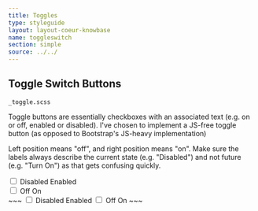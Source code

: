 ```yaml
---
title: Toggles
type: styleguide
layout: layout-coeur-knowbase
name: toggleswitch
section: simple
source: ../../
---
```



<main markdown="1">

## Toggle Switch Buttons

`_toggle.scss`

Toggle buttons are essentially checkboxes with an associated text (e.g. on or off, enabled or disabled). I've chosen to implement a JS-free toggle button (as opposed to Bootstrap's JS-heavy implementation)

Left position means "off", and right position means "on". Make sure the labels always describe the current state (e.g. "Disabled") and not future (e.g. "Turn On") as that gets confusing quickly.  


<div class="_styleguide-example">
  <div class="_margin-bottom-2">
    <div class="_margin-bottom">
      <label class="_toggle">
        <input id="toggle-1" type="checkbox">
        <span class="_toggle-slider"></span>
        <label for="toggle-1" class="_off">Disabled</label>
        <label for="toggle-1" class="_on">Enabled</label>
      </label>
    </div>
    <div class="_margin-bottom">
      <label class="_toggle --pill">
        <input id="toggle-2" type="checkbox">
        <span class="_toggle-slider"></span>
        <label for="toggle-2" class="_off">Off</label>
        <label for="toggle-2" class="_on">On</label>
      </label>
    </div>
  </div>
</div>
~~~
  <label class="_toggle">
    <input type="checkbox">
    <span class="_toggle-slider"></span>
    <label class="_off">Disabled</label>
    <label class="_on">Enabled</label>
  </label>

  <label class="_toggle --pill">
    <input type="checkbox">
    <span class="_toggle-slider"></span>
    <label class="_off">Off</label>
    <label class="_on">On</label>
  </label>
~~~



</main>

